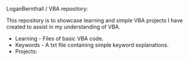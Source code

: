 LoganBernthall / VBA repository:

This repository is to showcase learning and simple VBA projects I have created to assist in my understanding of VBA.

* Learning - Files of basic VBA code.
* Keywords - A txt file containing simple keyword explanations.
* Projects:
